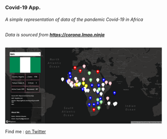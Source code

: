 ### Covid-19 App.

###### A simple representation of data of the pandemic Covid-19 in Africa

###### Data is sourced from **https://corona.lmao.ninja**

![Landing Page](/images/pandemic-img.png "https://pandemic-19-app.surge.sh/")

Find me : [on Twitter](https://twitter.com/mayoritycodez "@mayoritycodez")
